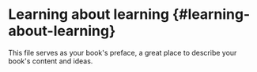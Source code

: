 # Learning about learning {#learning-about-learning}

This file serves as your book&#039;s preface, a great place to describe your book&#039;s content and ideas.